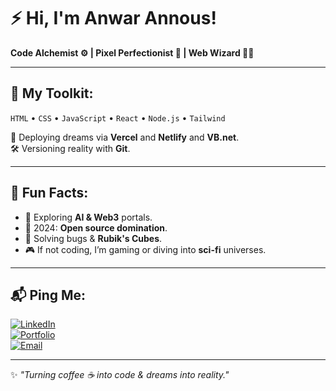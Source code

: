 # ⚡ Hi, I'm Anwar Annous!  

**Code Alchemist ⚙️ | Pixel Perfectionist 🎨 | Web Wizard 🧙‍♂️**  

---

## 🚀 My Toolkit:
`HTML` • `CSS` • `JavaScript` • `React` • `Node.js` • `Tailwind`  

💾 Deploying dreams via **Vercel** and **Netlify** and **VB.net**.  
🛠️ Versioning reality with **Git**.

---

## 🧠 Fun Facts:  
- 🌌 Exploring **AI & Web3** portals.  
- 🎯 2024: **Open source domination**.  
- 🧩 Solving bugs & **Rubik's Cubes**.  
- 🎮 If not coding, I’m gaming or diving into **sci-fi** universes.  

---

## 📬 Ping Me:  
[![LinkedIn](https://img.shields.io/badge/LinkedIn-%230077B5.svg?style=flat-square&logo=linkedin&logoColor=white)](https://linkedin.com/in/AnwarAnnous)  
[![Portfolio](https://img.shields.io/badge/Portfolio-%23000000.svg?style=flat-square&logo=firefox&logoColor=white)](https://Annous.com)  
[![Email](https://img.shields.io/badge/Email-D14836?style=flat-square&logo=gmail&logoColor=white)](mailto:anwarannous@gmail.com)

---

✨ _"Turning coffee ☕ into code & dreams into reality."_  
